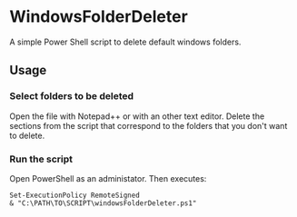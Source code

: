 # WindowsFolderDeleter
A simple Power Shell script to delete default windows folders.

## Usage

### Select folders to be deleted

Open the file with Notepad++ or with an other text editor. Delete the sections from the script that correspond to the folders that you don't want to delete. 

### Run the script

Open PowerShell as an administator. Then executes:

	Set-ExecutionPolicy RemoteSigned
	& "C:\PATH\TO\SCRIPT\windowsFolderDeleter.ps1"